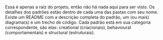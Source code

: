 Essa é apenas a raiz do projeto, então não há nada aqui para ser visto. Os detalhes dos padrões estão dentro de cada uma das pastas com seu nome. Existe um README com a descrição completa do padrão, um (ou mais) diagrama(s) e um trecho de código. Cada padrão está em sua categoria correspondente, são elas: creational (criacionais), behavioural (comportamentais) e structural (estruturais).
